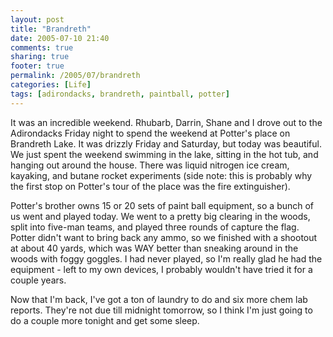 ```yaml
---
layout: post
title: "Brandreth"
date: 2005-07-10 21:40
comments: true
sharing: true
footer: true
permalink: /2005/07/brandreth
categories: [Life]
tags: [adirondacks, brandreth, paintball, potter]
---
```

It was an incredible weekend.  Rhubarb, Darrin, Shane and I drove out to the Adirondacks Friday night to spend the weekend at Potter's place on Brandreth Lake.  It was drizzly Friday and Saturday, but today was beautiful.  We just spent the weekend swimming in the lake, sitting in the hot tub, and hanging out around the house.  There was liquid nitrogen ice cream, kayaking, and butane rocket experiments (side note: this is probably why the first stop on Potter's tour of the place was the fire extinguisher).

Potter's brother owns 15 or 20 sets of paint ball equipment, so a bunch of us went and played today.  We went to a pretty big clearing in the woods, split into five-man teams, and played three rounds of capture the flag.  Potter didn't want to bring back any ammo, so we finished with a shootout at about 40 yards, which was WAY better than sneaking around in the woods with foggy goggles.  I had never played, so I'm really glad he had the equipment - left to my own devices, I probably wouldn't have tried it for a couple years.

Now that I'm back, I've got a ton of laundry to do and six more chem lab reports.  They're not due till midnight tomorrow, so I think I'm just going to do a couple more tonight and get some sleep.
